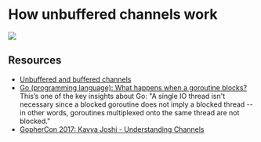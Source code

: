 # How unbuffered channels work

![](./_media/go-unbuffered-channels.gif)

## Resources

 - [Unbuffered and buffered channels](https://nanxiao.gitbooks.io/golang-101-hacks/content/posts/unbuffered-and-buffered-channels.html)
 - [Go (programming language): What happens when a goroutine blocks?](https://www.quora.com/Go-programming-language-What-happens-when-a-goroutine-blocks) This’s one of the key insights about Go: "A single IO thread isn't necessary since a blocked goroutine does not imply a blocked thread -- in other words, goroutines multiplexed onto the same thread are not blocked."
 - [GopherCon 2017: Kavya Joshi - Understanding Channels](https://www.youtube.com/watch?v=KBZlN0izeiY&feature=youtu.be)
